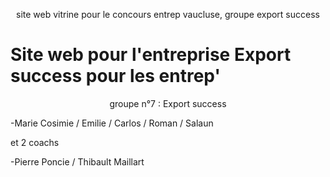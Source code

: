 <p align="center">
site web vitrine pour le concours entrep vaucluse, groupe export success

# Site web pour l'entreprise Export success pour les entrep'
<p align="center">
groupe n°7 : Export success

-Marie Cosimie / Emilie / Carlos / Roman / Salaun

et 2 coachs

-Pierre Poncie / Thibault Maillart

